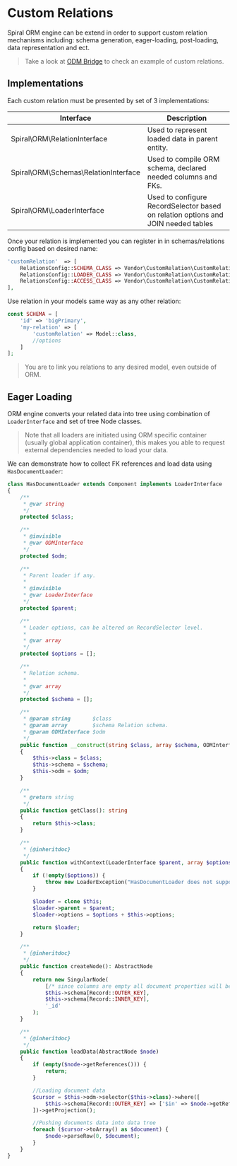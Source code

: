 # Custom Relations
Spiral ORM engine can be extend in order to support custom relation mechanisms including: schema generation, eager-loading, post-loading, data representation and ect.

> Take a look at [ODM Bridge](/orm/odm-bridge.md) to check an example of custom relations.

## Implementations
Each custom relation must be presented by set of 3 implementations:

Interface                    | Description
---                          | ---
Spiral\ORM\RelationInterface | Used to represent loaded data in parent entity.
Spiral\ORM\Schemas\RelationInterface | Used to compile ORM schema, declared needed columns and FKs.
Spiral\ORM\LoaderInterface | Used to configure RecordSelector based on relation options and JOIN needed tables

Once your relation is implemented you can register in in schemas/relations config based on desired name:

```php
'customRelation'  => [
    RelationsConfig::SCHEMA_CLASS => Vendor\CustomRelation\CustomRelationSchema::class,
    RelationsConfig::LOADER_CLASS => Vendor\CustomRelation\CustomRelationLoader::class,
    RelationsConfig::ACCESS_CLASS => Vendor\CustomRelation\CustomRelation::class
],
```

Use relation in your models same way as any other relation:

```php
const SCHEMA = [
    'id' => 'bigPrimary', 
    'my-relation' => [
        'customRelation' => Model::class,
        //options
    ]
];
```

> You are to link you relations to any desired model, even outside of ORM.

## Eager Loading
ORM engine converts your related data into tree using combination of `LoaderInterface` and set of tree Node classes.

> Note that all loaders are initiated using ORM specific container (usually global application container), this makes you able to request external dependencies needed to load your data.

We can demonstrate how to collect FK references and load data using `HasDocumentLoader`: 

```php
class HasDocumentLoader extends Component implements LoaderInterface
{
    /**
     * @var string
     */
    protected $class;

    /**
     * @invisible
     * @var ODMInterface
     */
    protected $odm;

    /**
     * Parent loader if any.
     *
     * @invisible
     * @var LoaderInterface
     */
    protected $parent;

    /**
     * Loader options, can be altered on RecordSelector level.
     *
     * @var array
     */
    protected $options = [];

    /**
     * Relation schema.
     *
     * @var array
     */
    protected $schema = [];

    /**
     * @param string       $class
     * @param array        $schema Relation schema.
     * @param ODMInterface $odm
     */
    public function __construct(string $class, array $schema, ODMInterface $odm)
    {
        $this->class = $class;
        $this->schema = $schema;
        $this->odm = $odm;
    }

    /**
     * @return string
     */
    public function getClass(): string
    {
        return $this->class;
    }

    /**
     * {@inheritdoc}
     */
    public function withContext(LoaderInterface $parent, array $options = []): LoaderInterface
    {
        if (!empty($options)) {
            throw new LoaderException("HasDocumentLoader does not support any options");
        }

        $loader = clone $this;
        $loader->parent = $parent;
        $loader->options = $options + $this->options;

        return $loader;
    }

    /**
     * {@inheritdoc}
     */
    public function createNode(): AbstractNode
    {
        return new SingularNode(
            [/* since columns are empty all document properties will be used */],
            $this->schema[Record::OUTER_KEY],
            $this->schema[Record::INNER_KEY],
            '_id'
        );
    }

    /**
     * {@inheritdoc}
     */
    public function loadData(AbstractNode $node)
    {
        if (empty($node->getReferences())) {
            return;
        }

        //Loading document data
        $cursor = $this->odm->selector($this->class)->where([
            $this->schema[Record::OUTER_KEY] => ['$in' => $node->getReferences()]
        ])->getProjection();

        //Pushing documents data into data tree
        foreach ($cursor->toArray() as $document) {
            $node->parseRow(0, $document);
        }
    }
}
```